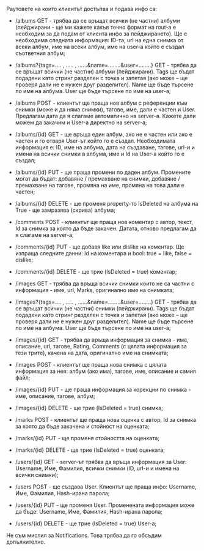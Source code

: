 Раутовете на които клиентът достъпва и подава инфо са:

-   /albums GET - трябва да се връщат всички (не частни) албуми (пейджирани - ще ми кажете какъв точно формат на rout-а е необходим за да подам от клиента инфо за пейджирането). Ще е необходима следната информация: ID-та, url на една снимка от всеки албум, име на всеки албум, име на user-a който е създал съответния албум;

-   /albums?{tags=…. , ….. , ……&name=……..&user=……..} GET - трябва да се връщат всички (не частни) албуми (пейджирани). Tags ще бъдат подадени като стринг разделен с точка и запетая (ако може – ще проверя дали не е нужен друг разделител). Name ще бъде търсене по име на албума. User ще бъде търсене по име на user-а;

-   /albums POST - клиентът ще праща нов албум с референции към снимки (може и да няма снимки), тагове, име, дали е частен и User. Предлагам дата да я слагаме автоматично на server-a. Кажете дали можем да закачим и User-а директно на server-а;

-   /albums/{id} GET - ще връща един албум, ако не е частен или ако е частен и го отваря User-ът който го е създал. Необходимата информация е: ID, име на албума, дата на създаване, тагове, url-и и имена на всички снимки в албума, име и Id на User-а който го е създал;

-   /albums/{id} PUT - ще праща промени по даден албум. Промените могат да бъдат: добавяне / премахване на снимки, добавяне / премахване на тагове, промяна на име, промяна на това дали е частен;

-   /albums/{id} DELETE - ще променя property-то IsDeleted на албума на True - ще замразява (скрива) албума;

-   /comments POST - клиентът ще праща нов коментар с автор, текст, Id за снимка за която да бъде закачен. Датата, отново предлагам да я слагаме на server-а;

-   /comments/{id} PUT - ще добавя like или dislike на коментар. Ще изпраща следните данни: Id на коментара и bool: true = like, false = dislike;

-   /comments/{id} DELETE - ще трие (IsDeleted = true) коментар;

-   /images GET - трябва да връща всички снимки които не са частни с информация - име, url, Marks, оригинално име на снимката;

-   /images?{tags=…. , ….. , ……&name=……..&user=……..} GET - трябва да се връщат всички (не частни) снимки (пейджирани). Tags ще бъдат подадени като стринг разделен с точка и запетая (ако може – ще проверя дали не е нужен друг разделител). Name ще бъде търсене по име на албума. User ще бъде търсене по име на user-а;

-   /images/{id} GET - трябва да връща информация за снимка - име, описание, url, тагове, Rating, Comments (с цялата информация за тези трите), качена на дата, оригинално име на снимката;

-   /images POST - клиентът ще праща нова снимка с цялата информация за нея: албум (ако има), тагове, име, описание и самия файл;

-   /images/{id} PUT - ще праща информация за корекции по снимка - име, описание, тагове, албум;

-   /images/{id} DELETE - ще трие (IsDeleted = true) снимка;

-   /marks POST - клиентът ще праща новa оценка с автор, Id за снимка за която да бъде закачена и стойност на оценката;

-   /marks/{id} PUT - ще променя стойността на оценката;

-   /marks/{id} DELETE - ще трие (IsDeleted = true) оценката;

-   /users/{id} GЕТ - server-ът трябва да връща информация за User: Username, Име, Фамилия, всички снимки (ID, url-и и имена на всички снимки);

-   /users POST - ще създава User. Клиентът ще праща инфо: Username, Име, Фамилия, Hash-ирана парола;

-   /users/{id} PUT - ще променя User. Променената информация може да бъде: Username, Име, Фамилия, Hash-ирана парола;

-   /users/{id} DELETE - ще трие (IsDeleted = true) User-а;

Не съм мислил за Notifications. Това трябва да го обсъдим допълнително.
